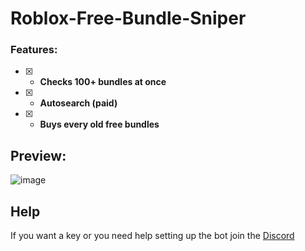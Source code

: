 # Roblox-Free-Bundle-Sniper

### Features:
- [x] - **Checks 100+ bundles at once**
- [x] - **Autosearch (paid)**
- [x] - **Buys every old free bundles** 

## Preview:
![image](https://github.com/Aspectise/Roblox-Free-Bundle-Sniper/assets/90333100/c3a824c6-8bc7-4aae-96a1-9028492f8191)

## Help
If you want a key or you need help setting up the bot join the [Discord](https://discord.gg/deathsniper)
